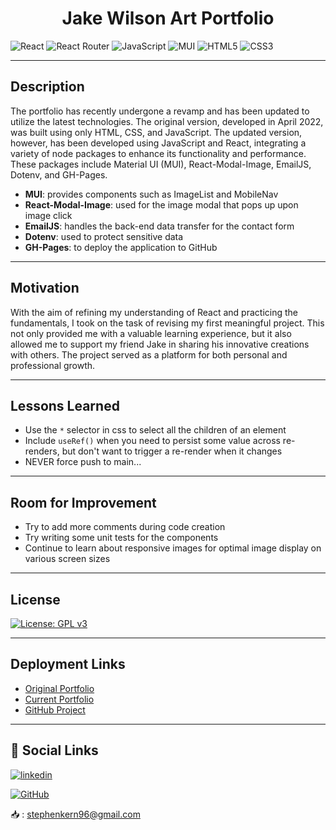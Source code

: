 <h1 align="center">Jake Wilson Art Portfolio </h1>

![React](https://img.shields.io/badge/react-%2320232a.svg?style=for-the-badge&logo=react&logoColor=%2361DAFB) 
![React Router](https://img.shields.io/badge/React_Router-CA4245?style=for-the-badge&logo=react-router&logoColor=white)
![JavaScript](https://img.shields.io/badge/javascript-%23323330.svg?style=for-the-badge&logo=javascript&logoColor=%23F7DF1E)
![MUI](https://img.shields.io/badge/MUI-%230081CB.svg?style=for-the-badge&logo=mui&logoColor=white)
![HTML5](https://img.shields.io/badge/html5-%23E34F26.svg?style=for-the-badge&logo=html5&logoColor=white)
![CSS3](https://img.shields.io/badge/css3-%231572B6.svg?style=for-the-badge&logo=css3&logoColor=white)

--- 
## Description

The portfolio has recently undergone a revamp and has been updated to utilize the latest technologies. The original version, developed in April 2022, was built using only HTML, CSS, and JavaScript. The updated version, however, has been developed using JavaScript and React, integrating a variety of node packages to enhance its functionality and performance. These packages include Material UI (MUI), React-Modal-Image, EmailJS, Dotenv, and GH-Pages.

- **MUI**: provides components such as ImageList and MobileNav
- **React-Modal-Image**: used for the image modal that pops up upon image click
- **EmailJS**: handles the back-end data transfer for the contact form
- **Dotenv**: used to protect sensitive data
- **GH-Pages**: to deploy the application to GitHub

---
## Motivation

With the aim of refining my understanding of React and practicing the fundamentals, I took on the task of revising my first meaningful project. This not only provided me with a valuable learning experience, but it also allowed me to support my friend Jake in sharing his innovative creations with others. The project served as a platform for both personal and professional growth.

---
## Lessons Learned

- Use the `*` selector in css to select all the children of an element
- Include `useRef()` when you need to persist some value across re-renders, but don't want to trigger a re-render when it changes
- NEVER force push to main... 

---
## Room for Improvement

- Try to add more comments during code creation
- Try writing some unit tests for the components
- Continue to learn about responsive images for optimal image display on various screen sizes

---

## License

[![License: GPL v3](https://img.shields.io/badge/License-GPLv3-blue.svg)](https://www.gnu.org/licenses/gpl-3.0)

---

## Deployment Links

- [Original Portfolio](https://jakewilsonart.github.io/index.html) 
- [Current Portfolio](https://stephen-kern.github.io/Jake-Wilson-Portfolio) 
- [GitHub Project](https://github.com/users/stephen-kern/projects/4) 

---

## 🔗 Social Links

[![linkedin](https://img.shields.io/badge/linkedin-0A66C2?style=for-the-badge&logo=linkedin&logoColor=white)](https://www.linkedin.com/stephenkern96)

[![GitHub](https://img.shields.io/badge/github-%23121011.svg?style=for-the-badge&logo=github&logoColor=white)](https://github.com/stephen-kern)

📥 : stephenkern96@gmail.com